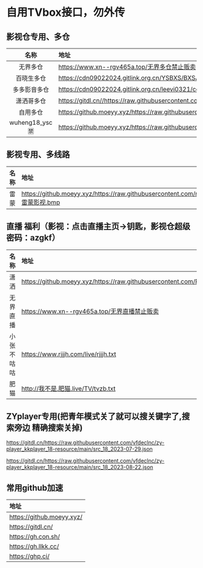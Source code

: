 # 自用TVbox接口，勿外传
## 影视仓专用、多仓
| 名称 | 地址 |
| :---: | :--- | 
| 无界多仓 | https://www.xn--rgv465a.top/无界多仓禁止贩卖|
| 百晓生多仓 | https://cdn09022024.gitlink.org.cn/YSBXS/BXSJK/raw/branch/master/DC.json |
| 多多影音多仓 | https://cdn09022024.gitlink.org.cn/leevi0321/cool/raw/branch/main/room.json|
| 潇洒哥多仓 | https://gitdl.cn//https://raw.githubusercontent.com/PizazzGY/TVBox_warehouse/main/warehouse.txt|
| 自用多仓 | https://github.moeyy.xyz/https://raw.githubusercontent.com/8qNvKr/188/main/DCys.json |
| wuheng18_ysc🈲 | https://github.moeyy.xyz/https://raw.githubusercontent.com/hd9211/Tvbox1/main/wuheng18_ysc.json |
## 影视专用、多线路
| 名称 | 地址 |
| :---: | :--- | 
| 雷蒙 | https://github.moeyy.xyz/https://raw.githubusercontent.com/n3rddd/N3RD/master/JN/雷蒙影视.bmp|
## 直播 福利（影视：点击直播主页→钥匙，影视仓超级密码：azgkf）
| 名称 | 地址 | 
| :---: | :--- | 
| 潇洒 | https://github.moeyy.xyz/https://raw.githubusercontent.com/PizazzGY/TVBox/main/live.txt |
| 无界直播 | https://www.xn--rgv465a.top/无界直播禁止贩卖|
| 小张不咕咕 | https://www.rjjjh.com/live/rjjjh.txt |
| 肥猫 | http://我不是.肥猫.live/TV/tvzb.txt | 

## ZYplayer专用(把青年模式关了就可以搜关键字了,搜索旁边 精确搜索关掉)

https://gitdl.cn/https://raw.githubusercontent.com/vfdeclnc/zy-player_kkplayer_18-resource/main/src_18_2023-07-29.json

https://gitdl.cn/https://raw.githubusercontent.com/vfdeclnc/zy-player_kkplayer_18-resource/main/src_18_2023-08-22.json

## 常用github加速
| 地址 | 
| :--- | 
| https://github.moeyy.xyz/ |
| https://gitdl.cn/ |
| https://gh.con.sh/ |
| https://gh.llkk.cc/ |
| https://ghp.ci/ |
